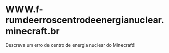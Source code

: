 # WWW.f-rumdeerroscentrodeenergianuclear.minecraft.br
Descreva um erro de centro de energia nuclear do Minecraft!!
